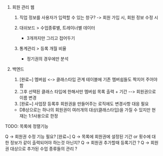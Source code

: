 1. 회원 관리 웹
	1. 직업 정보를 사용자가 입력할 수 있는 창구? -> 회원 가입 시, 회원 정보 수정 시

	1. 대쉬보드 > 수업종류별, 트레이너별 데이터
		- 3개까지만 그리고 접어두기

	3. 통계관리 > 등록 개월 비율
		- 정기권의 경우에만 분석

3. 백엔드
	1. [완료~] 멤버쉽 <-> 클래스타입 관계 테이블에 기존 멤버쉽들도 짝지어 주어야함
	2. 그후 선택된 클래스 타입에 한해서만 멤버쉽 목록 출력 + 기간 --> 회원권으로 이름 변경
	3. [완료~] 사업장 등록후 회원권을 만들어주는 로직에도 변경사항 대응 필요

	* DB상으로는 하나의 회원권이 여러개의 대상(클래스타입)을 가질 수 있지만 현재는 1:1사용으로 한정

TODO: 목록에 정렬기능 

Q -> 회원권 수정 기능 필요? [완료~]
Q -> 목록에 회원권에 설정된 기간 or 횟수에 대한 정보가 같이 출력되어야 하는것 아닌지?
Q -> 회원권 추가할때 등록기간 ?
Q -> 회원권 대상으로 추가된 수업 종류들의 관리 ?




